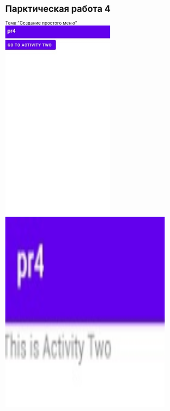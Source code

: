 Парктическая работа 4
=============================
Тема:"Создание простого меню"
<img src="1.jpg" 
     height="600">
<img src="2.jpg" 
     height="600">
